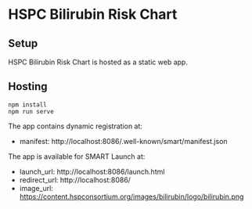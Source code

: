 # HSPC Bilirubin Risk Chart

## Setup

HSPC Bilirubin Risk Chart is hosted as a static web app.

## Hosting
````
npm install
npm run serve
````

The app contains dynamic registration at:
* manifest: http://localhost:8086/.well-known/smart/manifest.json

The app is available for SMART Launch at:
* launch_url: http://localhost:8086/launch.html
* redirect_url: http://localhost:8086/
* image_url: https://content.hspconsortium.org/images/bilirubin/logo/bilirubin.png